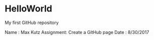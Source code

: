# HelloWorld
My first GitHub repository

Name : Max Kutz
Assignment: Create a GitHub page
Date : 8/30/2017

